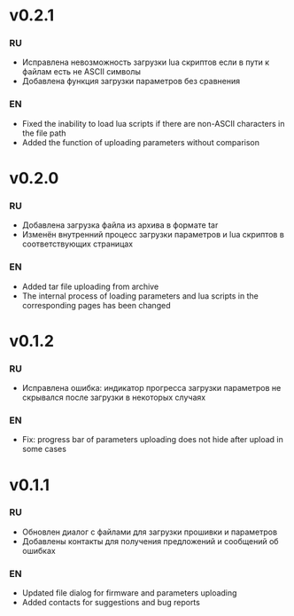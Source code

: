# v0.2.1

### RU
* Исправлена невозможность загрузки lua скриптов если в пути к файлам есть не ASCII символы
* Добавлена функция загрузки параметров без сравнения

### EN
* Fixed the inability to load lua scripts if there are non-ASCII characters in the file path
* Added the function of uploading parameters without comparison

# v0.2.0

### RU
* Добавлена загрузка файла из архива в формате tar
* Изменён внутренний процесс загрузки параметров и lua скриптов в соответствующих страницах

### EN
* Added tar file uploading from archive
* The internal process of loading parameters and lua scripts in the corresponding pages has been changed 

# v0.1.2

### RU
* Исправлена ошибка: индикатор прогресса загрузки параметров не скрывался после загрузки в некоторых случаях

### EN
* Fix: progress bar of parameters uploading does not hide after upload in some cases

# v0.1.1

### RU
* Обновлен диалог с файлами для загрузки прошивки и параметров
* Добавлены контакты для получения предложений и сообщений об ошибках

### EN
* Updated file dialog for firmware and parameters uploading
* Added contacts for suggestions and bug reports